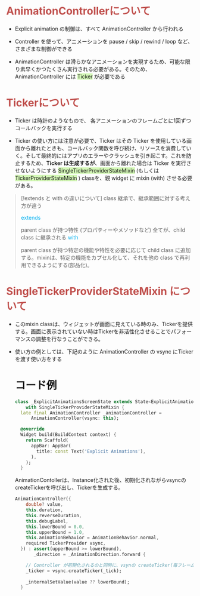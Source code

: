 
# <font color="#c0504d">AnimationControllerについて</font>

- Explicit animation の制御は、すべて AnimationController から行われる

- Controller を使って、アニメーションを pause / skip / rewind / loop など、さまざまな制御ができる

- AnimationController は滑らかなアニメーションを実現するため、可能な限り素早くかつたくさん実行される必要がある。そのため、AnimationController には <span style="background:#d3f8b6">Ticker</span> が必要である

# <font color="#c0504d">Tickerについて</font>

 - Ticker は時計のようなもので、 各アニメーションのフレームごとに1回ずつコールバックを実行する

 - Ticker の使い方には注意が必要で、Ticker はその Ticker を使用している画面から離れたときも、コールバック関数を呼び続け、リソースを消費していく。そして最終的にはアプリのエラーやクラッシュを引き起こす。これを防止するため、**Ticker は生成するが**、画面から離れた場合は Ticker を実行させないようにする <span style="background:#d3f8b6">SingleTickerProviderStateMixin</span> (もしくは <span style="background:#d3f8b6">TickerProviderStateMixin</span> ) classを、親 widget に mixin (with) させる必要がある。

> [!extends と with の違いについて]
> class 継承で、継承範囲に対する考え方が違う
> 
> <font color="#00b0f0">extends</font>
> 
> 	parent class が持つ特性 (プロパティーやメソッドなど) 全てが、child class に継承される
> <font color="#00b0f0">with</font>
> 
> 	parent class が持つ特定の機能や特性を必要に応じて child class に追加する。mixinは、特定の機能をカプセル化して、それを他の class で再利用できるようにする(部品化)。

# <font color="#c0504d">SingleTickerProviderStateMixin について</font>

 - このmixin classは、ウィジェットが画面に見えている時のみ、Tickerを提供する。画面に表示されていない時はTickerを非活性化させることでパフォーマンスの調整を行なうことができる。

- 使い方の例としては、下記のように AnimationController の vsync にTicker を渡す使い方をする
  
  # コード例
	```dart
	class _ExplicitAnimationsScreenState extends State<ExplicitAnimationsScreen>
	    with SingleTickerProviderStateMixin {
	  late final AnimationController _animationController =
	      AnimationController(vsync: this);
	
	  @override
	  Widget build(BuildContext context) {
	    return Scaffold(
	      appBar: AppBar(
	        title: const Text('Explicit Animations'),
	      ),
	    );
	  }
	```


	AnimationContollerは、Instance化された後、初期化されながらvsyncのcreateTickerを呼び出し、Tickerを生成する。

	```dart
	AnimationController({
	    double? value,
	    this.duration,
	    this.reverseDuration,
	    this.debugLabel,
	    this.lowerBound = 0.0,
	    this.upperBound = 1.0,
	    this.animationBehavior = AnimationBehavior.normal,
	    required TickerProvider vsync,
	  }) : assert(upperBound >= lowerBound),
	       _direction = _AnimationDirection.forward {
	
		// Controller が初期化されるのと同時に、vsynの createTicker(毎フレームごと _tick) を実行する
	    _ticker = vsync.createTicker(_tick); 
	    
	    _internalSetValue(value ?? lowerBound);
	  }
	```

